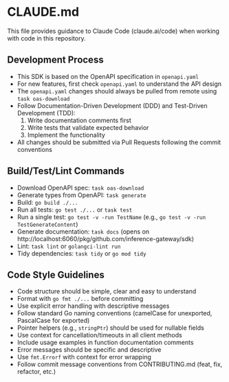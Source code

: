 # CLAUDE.md

This file provides guidance to Claude Code (claude.ai/code) when working with code in this repository.

## Development Process

-   This SDK is based on the OpenAPI specification in `openapi.yaml`
-   For new features, first check `openapi.yaml` to understand the API design
-   The `openapi.yaml` changes should always be pulled from remote using `task oas-download`
-   Follow Documentation-Driven Development (DDD) and Test-Driven Development (TDD):
    1. Write documentation comments first
    2. Write tests that validate expected behavior
    3. Implement the functionality
-   All changes should be submitted via Pull Requests following the commit conventions

## Build/Test/Lint Commands

-   Download OpenAPI spec: `task oas-download`
-   Generate types from OpenAPI: `task generate`
-   Build: `go build ./...`
-   Run all tests: `go test ./...` or `task test`
-   Run a single test: `go test -v -run TestName` (e.g., `go test -v -run TestGenerateContent`)
-   Generate documentation: `task docs` (opens on http://localhost:6060/pkg/github.com/inference-gateway/sdk)
-   Lint: `task lint` or `golangci-lint run`
-   Tidy dependencies: `task tidy` or `go mod tidy`

## Code Style Guidelines

-   Code structure should be simple, clear and easy to understand
-   Format with `go fmt ./...` before committing
-   Use explicit error handling with descriptive messages
-   Follow standard Go naming conventions (camelCase for unexported, PascalCase for exported)
-   Pointer helpers (e.g., `stringPtr`) should be used for nullable fields
-   Use context for cancellation/timeouts in all client methods
-   Include usage examples in function documentation comments
-   Error messages should be specific and descriptive
-   Use `fmt.Errorf` with context for error wrapping
-   Follow commit message conventions from CONTRIBUTING.md (feat, fix, refactor, etc.)
